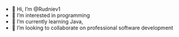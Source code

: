 - 👋 Hi, I’m @Rudniev1
- 👀 I’m interested in programming
- 🌱 I’m currently learning Java, 
- 💞️ I’m looking to collaborate on professional software development

<!---
Rudniev1/Rudniev1 is a ✨ special ✨ repository because its `README.md` (this file) appears on your GitHub profile.
You can click the Preview link to take a look at your changes.
--->
